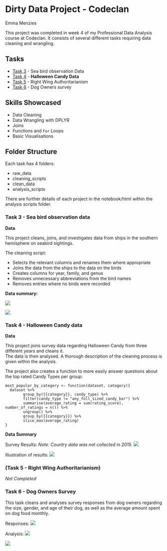 # Dirty Data Project - Codeclan
Emma Menzies

This project was completed in week 4 of my Professional Data Analysis course at Codeclan.
It consists of several different tasks requiring data cleaning and wrangling. 

## Tasks

* [Task 3](#3) - Sea bird observation Data
* [Task 4](#4) - **Halloween Candy Data**
* [Task 5](#5) - Right Wing Authoritarianism
* [Task 6](#6) - Dog Owners survey

## Skills Showcased

* Data Cleaning
* Data Wrangling with DPLYR
* Joins
* Functions and `For` Loops
* Basic Visualisations

## Folder Structure
Each task has 4 folders:

* raw_data
* cleaning_scripts
* clean_data
* analysis_scripts

There are further details of each project in the notebook/html within the analysis scripts folder.

### Task 3 - Sea bird observation data 
**Data**  

This project cleans, joins, and investigates data from ships in the southern hemisphere on seabird sightings.

The cleaning script:

* Selects the relevant columns and renames them where appropriate
* Joins the data from the ships to the data on the birds
* Creates columns for year, family, and genus
* Removes unnecessary abbreviations from the bird names
* Removes entries where no birds were recorded

**Data summary:**   

![](https://github.com/Emmz900/dirty_data_codeclan_project_emma_menzies/blob/main/task_3/analysis_and_documentation/total_sighting.png)

![](https://github.com/Emmz900/dirty_data_codeclan_project_emma_menzies/blob/main/task_3/analysis_and_documentation/most_common_species.png)

### Task 4 - Halloween Candy data 

**Data**  

This project joins survey data regarding Halloween Candy from three different years and cleans it.  
The data is then analysed. A thorough description of the cleaning process is given within the analysis.  

The project also creates a function to more easily answer questions about the top rated Candy Types per group:

```
most_popular_by_category <- function(dataset, category){
  dataset %>% 
        group_by({{category}}, candy_type) %>% 
        filter(candy_type != "any_full_sized_candy_bar") %>% 
        summarise(average_rating = sum(rating_score), number_of_ratings = n()) %>%
        ungroup() %>% 
        group_by({{category}}) %>% 
        slice_max(average_rating)
}
```

**Data Summary**   

Survey Results:
*Note: Country data was not collected in 2015.*
![](https://github.com/Emmz900/dirty_data_codeclan_project_emma_menzies/blob/main/task_4/analysis_and_documentation/candy_ratings_by_country_plot.png)


Illustration of results:
![](https://github.com/Emmz900/dirty_data_codeclan_project_emma_menzies/blob/main/task_4/analysis_and_documentation/survey_results_received.png)

### (Task 5 - Right Wing Authoritarianism)
*Not Completed*

### Task 6 - Dog Owners Survey 

This task cleans and analyses survey responses from dog owners regarding the size, gender, and age of their dog, as well as the average amount spent on dog food monthly.

Responses:
![](https://github.com/Emmz900/dirty_data_codeclan_project_emma_menzies/blob/main/task_6/analysis_script/responses_recieved.png)

Analysis:
![](https://github.com/Emmz900/dirty_data_codeclan_project_emma_menzies/blob/main/task_6/analysis_script/dog_ages.png) 

![](https://github.com/Emmz900/dirty_data_codeclan_project_emma_menzies/blob/main/task_6/analysis_script/spend_vs_size.png)
 
